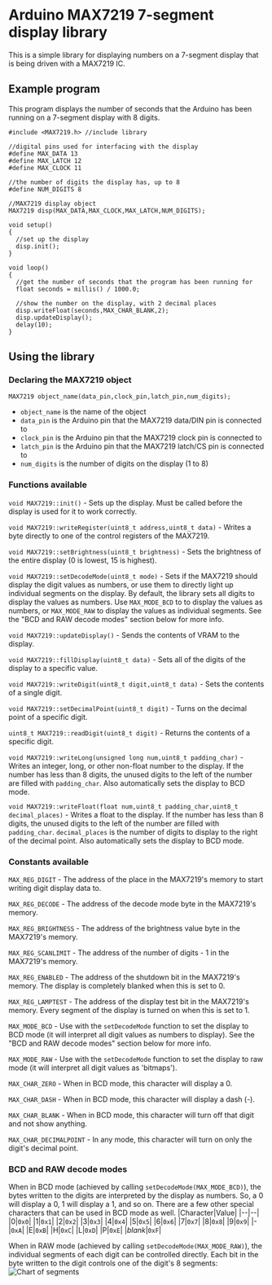 # Arduino MAX7219 7-segment display library

This is a simple library for displaying numbers on a 7-segment display that is being driven with a MAX7219 IC.

## Example program

This program displays the number of seconds that the Arduino has been running on a 7-segment display with 8 digits.
```
#include <MAX7219.h> //include library

//digital pins used for interfacing with the display
#define MAX_DATA 13
#define MAX_LATCH 12
#define MAX_CLOCK 11

//the number of digits the display has, up to 8
#define NUM_DIGITS 8

//MAX7219 display object
MAX7219 disp(MAX_DATA,MAX_CLOCK,MAX_LATCH,NUM_DIGITS);

void setup()
{
  //set up the display
  disp.init();
}

void loop()
{
  //get the number of seconds that the program has been running for
  float seconds = millis() / 1000.0;

  //show the number on the display, with 2 decimal places
  disp.writeFloat(seconds,MAX_CHAR_BLANK,2);
  disp.updateDisplay();
  delay(10);
}
```
## Using the library

### Declaring the MAX7219 object

`MAX7219 object_name(data_pin,clock_pin,latch_pin,num_digits);	`

 - `object_name` is the name of the object
 - `data_pin` is the Arduino pin that the MAX7219 data/DIN pin is connected to
 - `clock_pin` is the Arduino pin that the MAX7219 clock pin is connected to
 - `latch_pin` is the Arduino pin that the MAX7219 latch/CS pin is connected to
 - `num_digits` is the number of digits on the display (1 to 8)

### Functions available

`void MAX7219::init()` - Sets up the display. Must be called before the display is used for it to work correctly.

`void MAX7219::writeRegister(uint8_t address,uint8_t data)` - Writes a byte directly to one of the control registers of the MAX7219.

`void MAX7219::setBrightness(uint8_t brightness)` - Sets the brightness of the entire display (0 is lowest, 15 is highest).

`void MAX7219::setDecodeMode(uint8_t mode)` - Sets if the MAX7219 should display the digit values as numbers, or use them to directly light up individual segments on the display. By default, the library sets all digits to display the values as numbers. Use `MAX_MODE_BCD` to to display the values as numbers, or `MAX_MODE_RAW` to display the values as individual segments. See the "BCD and RAW decode modes" section below for more info.

`void MAX7219::updateDisplay()` - Sends the contents of VRAM to the display.

`void MAX7219::fillDisplay(uint8_t data)` - Sets all of the digits of the display to a specific value.

`void MAX7219::writeDigit(uint8_t digit,uint8_t data)` - Sets the contents of a single digit.

`void MAX7219::setDecimalPoint(uint8_t digit)` - Turns on the decimal point of a specific digit.

`uint8_t MAX7219::readDigit(uint8_t digit)` - Returns the contents of a specific digit.

`void MAX7219::writeLong(unsigned long num,uint8_t padding_char)` - Writes an integer, long, or other non-float number to the display. If the number has less than 8 digits, the unused digits to the left of the number are filled with `padding_char`. Also automatically sets the display to BCD mode.

`void MAX7219::writeFloat(float num,uint8_t padding_char,uint8_t decimal_places)` - Writes a float to the display. If the number has less than 8 digits, the unused digits to the left of the number are filled with `padding_char`. `decimal_places` is the number of digits to display to the right of the decimal point. Also automatically sets the display to BCD mode.

### Constants available

`MAX_REG_DIGIT` - The address of the place in the MAX7219's memory to start writing digit display data to.

`MAX_REG_DECODE` - The address of the decode mode byte in the MAX7219's memory.

`MAX_REG_BRIGHTNESS` - The address of the brightness value byte in the MAX7219's memory.

`MAX_REG_SCANLIMIT` - The address of the number of digits - 1 in the MAX7219's memory.

`MAX_REG_ENABLED` - The address of the shutdown bit in the MAX7219's memory. The display is completely blanked when this is set to 0.

`MAX_REG_LAMPTEST` - The address of the display test bit in the MAX7219's memory. Every segment of the display is turned on when this is set to 1.

`MAX_MODE_BCD` - Use with the `setDecodeMode` function to set the display to BCD mode (it will interpret all digit values as numbers to display). See the "BCD and RAW decode modes" section below for more info.

`MAX_MODE_RAW` - Use with the `setDecodeMode` function to set the display to raw mode (it will interpret all digit values as 'bitmaps').

`MAX_CHAR_ZERO` - When in BCD mode, this character will display a 0.

`MAX_CHAR_DASH` - When in BCD mode, this character will display a dash (-).

`MAX_CHAR_BLANK` - When in BCD mode, this character will turn off that digit and not show anything.

`MAX_CHAR_DECIMALPOINT` - In any mode, this character will turn on only the digit's decimal point.

### BCD and RAW decode modes

When in BCD mode (achieved by calling `setDecodeMode(MAX_MODE_BCD)`), the bytes written to the digits are interpreted by the display as numbers. So, a 0 will display a 0, 1 will display a 1, and so on. There are a few other special characters that can be used in BCD mode as well.
|Character|Value|
|--|--|
|0|`0x0`|
|1|`0x1`|
|2|`0x2`|
|3|`0x3`|
|4|`0x4`|
|5|`0x5`|
|6|`0x6`|
|7|`0x7`|
|8|`0x8`|
|9|`0x9`|
|-|`0xA`|
|E|`0xB`|
|H|`0xC`|
|L|`0xD`|
|P|`0xE`|
|*blank*|`0xF`|

When in RAW mode (achieved by calling `setDecodeMode(MAX_MODE_RAW)`), the individual segments of each digit can be controlled directly. Each bit in the byte written to the digit controls one of the digit's 8 segments:
![Chart of segments](https://i.imgur.com/IkFAebV.png)
